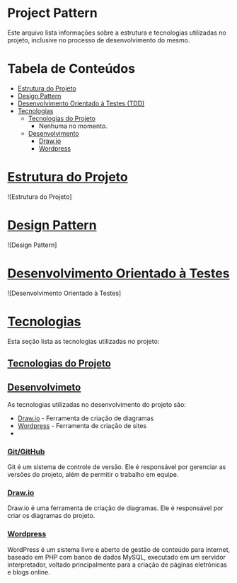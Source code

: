 # Project Pattern

Este arquivo lista informações sobre a estrutura e tecnologias utilizadas no projeto, inclusive no processo de desenvolvimento do mesmo.

# Tabela de Conteúdos

- [Estrutura do Projeto](#estrutura-do-projeto)
- [Design Pattern](#Design-Pattern)
- [Desenvolvimento Orientado à Testes (TDD)](#desenvolvimento-orientado-à-testes)
- [Tecnologias](#tecnologias)
    - [Tecnologias do Projeto](#tecnologias-do-projeto)
        - Nenhuma no momento.
    - [Desenvolvimento](#Desenvolvimeto)
        - [Draw.io](#drawio)
        - [Wordpress](#wordpress)

# [Estrutura do Projeto](#tabela-de-conteúdos)

![Estrutura do Projeto]

# [Design Pattern](#tabela-de-conteúdos)

![Design Pattern]

# [Desenvolvimento Orientado à Testes](#tabela-de-conteúdos)

![Desenvolvimento Orientado à Testes]

# [Tecnologias](#tabela-de-conteúdos)

Esta seção lista as tecnologias utilizadas no projeto:

## [Tecnologias do Projeto](#tabela-de-conteúdos)

## [Desenvolvimeto](#tabela-de-conteúdos)

As tecnologias utilizadas no desenvolvimento do projeto são:
* [Draw.io](#drawio) - Ferramenta de criação de diagramas
* [Wordpress](#wordpress) - Ferramenta de criação de sites
* 
### [Git/GitHub](#tabela-de-conteúdos)

Git é um sistema de controle de versão. Ele é responsável por gerenciar as versões do projeto, além de permitir o trabalho em equipe.

### [Draw.io](#tabela-de-conteúdos)

Draw.io é uma ferramenta de criação de diagramas. Ele é responsável por criar os diagramas do projeto.

### [Wordpress](#tabela-de-conteúdos)

WordPress é um sistema livre e aberto de gestão de conteúdo para internet, baseado em PHP com banco de dados MySQL, executado em um servidor interpretador, voltado principalmente para a criação de páginas eletrônicas e blogs online.
